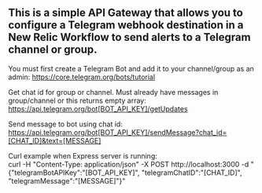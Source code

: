 ## This is a simple API Gateway that allows you to configure a Telegram webhook destination in a New Relic Workflow to send alerts to a Telegram channel or group.

You must first create a Telegram Bot and add it to your channel/group as an admin: https://core.telegram.org/bots/tutorial

Get chat id for group or channel. Must already have messages in group/channel or this returns empty array:  
https://api.telegram.org/bot[BOT_API_KEY]/getUpdates  

Send message to bot using chat id:  
https://api.telegram.org/bot[BOT_API_KEY]/sendMessage?chat_id=[CHAT_ID]&text=[MESSAGE]  

Curl example when Express server is running:  
curl -H "Content-Type: application/json" -X POST http://localhost:3000 -d "{\"telegramBotAPIKey\":\"[BOT_API_KEY]\", \"telegramChatID\":\"[CHAT_ID]\", \"telegramMessage\":\"[MESSAGE]\"}"  
